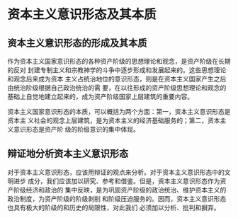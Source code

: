 # 资本主义意识形态及其本质

## 资本主义意识形态的形成及其本质 

作为资本主义国家意识形态的各种资产阶级的思想理论和观念，是资产阶级在长期的反对 封建专制主义和宗教神学的斗争中逐步形成和发展起来的。这些思想理论和观念后来成为资本 主义占统治地位的意识形态，则是在资本主义国家产生之后由统治阶级根据自己政治统治的需 要，在以往形成的资产阶级思想理论和观念的基础上自觉地建立起来的，成为资产阶级国家上层建筑的重要内容。

资本主义国家意识形态的本质，可以概括为两个方面：第一，资本主义意识形态是资本主 义社会的观念上层建筑，是为资本主义的经济基础服务的；第二，资本主义意识形态是资产阶 级的阶级意识的集中体现。 

## 辩证地分析资本主义意识形态 

对于资本主义意识形态，应该用辩证的观点来分析。对于资本主义意识形态中的文明进步 成分，我们应该加以研究、参考和借鉴。但是，资本主义意识形态作为资产阶级经济和政治的 集中反映，是为巩固资产阶级的政治统治、维护资本主义的政治制度，为资产阶级的阶级剥削 和阶级压迫服务的。因而，资本主义意识形态也具有极大的阶级的和历史的局限性，对此我们 必须加以分析、批判和摒弃。